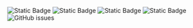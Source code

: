 ![Static Badge](https://img.shields.io/badge/blacklists-60-000000) ![Static Badge](https://img.shields.io/badge/blacklisted-3096237-cc0000) ![Static Badge](https://img.shields.io/badge/whitelisted-2244-00CC00) ![Static Badge](https://img.shields.io/badge/streaming_blacklist-28107-000000) ![GitHub issues](https://img.shields.io/github/issues/fabriziosalmi/blacklists)
